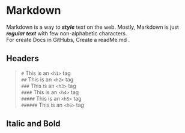 # Markdown

Markdown is a way to ***style*** text on the web. Mostly, Markdown is just ***regular text*** with few non-alphabetic characters.  
For create Docs in GitHubs, Create a readMe.md .

## Headers

>  `#` This is an `<h1>` tag  
>  `##` This is an `<h2>` tag  
>  `###` This is an `<h3>` tag  
>  `####` This is an `<h4>` tag  
>  `#####` This is an `<h5>` tag  
>  `######` This is an `<h6>` tag  

## Italic and Bold
